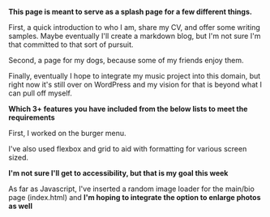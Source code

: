 **This page is meant to serve as a splash page for a few different things.**

First, a quick introduction to who I am, share my CV, and offer some writing samples. Maybe eventually I'll create a markdown blog, but I'm not sure I'm that committed to that sort of pursuit.

Second, a page for my dogs, because some of my friends enjoy them.

Finally, eventually I hope to integrate my music project into this domain, but right now it's still over on WordPress and my vision for that is beyond what I can pull off myself.


**Which 3+ features you have included from the below lists to meet the requirements**

First, I worked on the burger menu.

I've also used flexbox and grid to aid with formatting for various screen sized.

__I'm not sure I'll get to accessibility, but that is my goal this week__

As far as Javascript, I've inserted a random image loader for the main/bio page (index.html) and __I'm hoping to integrate the option to enlarge photos as well__
